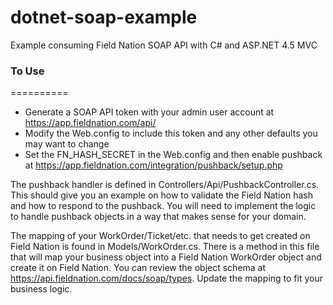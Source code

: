 # dotnet-soap-example
Example consuming Field Nation SOAP API with C# and ASP.NET 4.5 MVC


### To Use
==========

* Generate a SOAP API token with your admin user account at https://app.fieldnation.com/api/
* Modify the Web.config to include this token and any other defaults you may want to change
* Set the FN_HASH_SECRET in the Web.config and then enable pushback at https://app.fieldnation.com/integration/pushback/setup.php

The pushback handler is defined in Controllers/Api/PushbackController.cs. This should give you an example on how to validate the Field Nation hash and how to respond to the pushback. You will need to implement the logic to handle pushback objects in a way that makes sense for your domain.

The mapping of your WorkOrder/Ticket/etc. that needs to get created on Field Nation is found in Models/WorkOrder.cs. There is a method in this file that will map your business object into a Field Nation WorkOrder object and create it on Field Nation. You can review the object schema at https://api.fieldnation.com/docs/soap/types. Update the mapping to fit your business logic.
